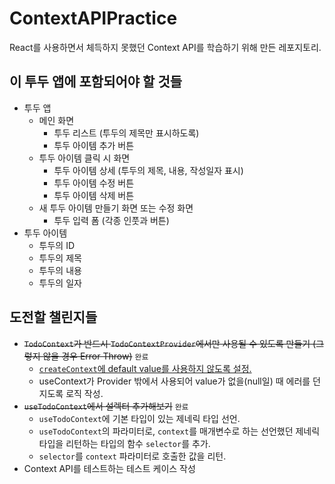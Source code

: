 # ContextAPIPractice
React를 사용하면서 체득하지 못했던 Context API를 학습하기 위해 만든 레포지토리.

## 이 투두 앱에 포함되어야 할 것들
- 투두 앱
  - 메인 화면
    - 투두 리스트 (투두의 제목만 표시하도록)
    - 투두 아이템 추가 버튼
  - 투두 아이템 클릭 시 화면
    - 투두 아이템 상세 (투두의 제목, 내용, 작성일자 표시)
    - 투두 아이템 수정 버튼
    - 투두 아이템 삭제 버튼
  - 새 투두 아이템 만들기 화면 또는 수정 화면
    - 투두 입력 폼 (각종 인풋과 버튼)
- 투두 아이템
  - 투두의 ID
  - 투두의 제목
  - 투두의 내용
  - 투두의 일자

## 도전할 챌린지들
- ~~`TodoContext`가 반드시 `TodoContextProvider`에서만 사용될 수 있도록 만들기 (그렇지 않을 경우 Error Throw)~~ `완료`
  - [`createContext`에 default value를 사용하지 않도록 설정.](https://react-typescript-cheatsheet.netlify.app/docs/basic/getting-started/context/#without-default-context-value)
  - useContext가 Provider 밖에서 사용되어 value가 없을(null일) 때 에러를 던지도록 로직 작성.
- ~~`useTodoContext`에서 설렉터 추가해보기~~ `완료`
  - `useTodoContext`에 기본 타입이 있는 제네릭 타입 선언.
  - `useTodoContext`의 파라미터로, `context`를 매개변수로 하는 선언했던 제네릭 타입을 리턴하는 타입의 함수 `selector`를 추가.
  - `selector`를 `context` 파라미터로 호출한 값을 리턴.
- Context API를 테스트하는 테스트 케이스 작성
